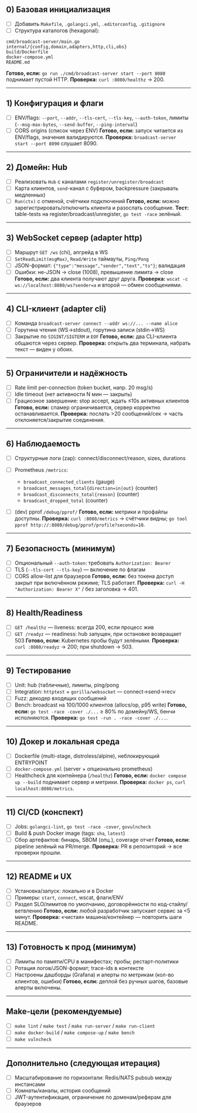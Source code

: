 ## 0) Базовая инициализация

* [ ] Добавить `Makefile`, `.golangci.yml`, `.editorconfig`, `.gitignore`
* [ ] Структура каталогов (hexagonal):

```
cmd/broadcast-server/main.go
internal/{config,domain,adapters,http,cli,obs}
build/Dockerfile
docker-compose.yml
README.md
```

**Готово, если:** `go run ./cmd/broadcast-server start --port 8080` поднимает пустой HTTP.
**Проверка:** `curl :8080/healthz` → 200.

---

## 1) Конфигурация и флаги

* [ ] ENV/flags: `--port`, `--addr`, `--tls-cert`, `--tls-key`, `--auth-token`, лимиты (`--msg-max-bytes`, `--send-buffer`, `--ping-interval`)
* [ ] CORS origins (список через ENV)
  **Готово, если:** запуск читается из ENV/flags, значения валидируются.
  **Проверка:** `broadcast-server start --port 8090` слушает 8090.

---

## 2) Домейн: Hub

* [ ] Реализовать `Hub` с каналами `register/unregister/broadcast`
* [ ] Карта клиентов, `send`-канал с буфером, backpressure (закрывать медленных)
* [ ] `Run(ctx)` с отменой, счётчики подключений
  **Готово, если:** можно зарегистрировать/отключить клиента и разослать сообщение.
  **Тест:** table-tests на register/broadcast/unregister, `go test -race` зелёный.

---

## 3) WebSocket сервер (adapter http)

* [ ] Маршрут `GET /ws` (chi), апгрейд в WS
* [ ] `SetReadLimit(msgMax)`, `Read/Write` таймауты, `Ping/Pong`
* [ ] JSON-формат: `{"type":"message","sender","text","ts"}`; валидация
* [ ] Ошибки: не-JSON → close (1008), превышение лимита → close
  **Готово, если:** два клиента получают друг друга.
  **Проверка:** `wscat -c ws://localhost:8080/ws?sender=a` и второй — обмен сообщениями.

---

## 4) CLI-клиент (adapter cli)

* [ ] Команда `broadcast-server connect --addr ws://... --name alice`
* [ ] Горутина чтения (WS→stdout), горутина записи (stdin→WS)
* [ ] Закрытие по `SIGINT/SIGTERM` и `EOF`
  **Готово, если:** два CLI-клиента общаются через сервер.
  **Проверка:** открыть два терминала, набрать текст — виден у обоих.

---

## 5) Ограничители и надёжность

* [ ] Rate limit per-connection (token bucket, напр. 20 msg/s)
* [ ] Idle timeout (нет активности N мин — закрыть)
* [ ] Грациозное завершение: stop accept, ждать ≤10s активных клиентов
  **Готово, если:** спамер ограничивается, сервер корректно останавливается.
  **Проверка:** послать >20 сообщений/сек → часть отклоняется/закрытие соединения.

---

## 6) Наблюдаемость

* [ ] Структурные логи (zap): connect/disconnect/reason, sizes, durations
* [ ] Prometheus `/metrics`:

    * `broadcast_connected_clients` (gauge)
    * `broadcast_messages_total{direction=in|out}` (counter)
    * `broadcast_disconnects_total{reason}` (counter)
    * `broadcast_dropped_total` (counter)
* [ ] (dev) pprof `/debug/pprof/`
  **Готово, если:** метрики и профайлы доступны.
  **Проверка:** `curl :8080/metrics` → счётчики видны; `go tool pprof http://:8080/debug/pprof/profile?seconds=10`.

---

## 7) Безопасность (минимум)

* [ ] Опциональный `--auth-token`: требовать `Authorization: Bearer`
* [ ] TLS (`--tls-cert --tls-key`) — включение по флагам
* [ ] CORS allow-list для браузеров
  **Готово, если:** без токена доступ закрыт при включённом режиме; TLS работает.
  **Проверка:** `curl -H "Authorization: Bearer X"` / без заголовка → 401.

---

## 8) Health/Readiness

* [ ] `GET /healthz` — liveness: всегда 200, если процесс жив
* [ ] `GET /readyz` — readiness: hub запущен, при остановке возвращает 503
  **Готово, если:** Kubernetes пробы будут зелёными.
  **Проверка:** `curl :8080/readyz` → 200; при shutdown → 503.

---

## 9) Тестирование

* [ ] Unit: hub (табличные), лимиты, ping/pong
* [ ] Integration: `httptest` + `gorilla/websocket` — connect→send→recv
* [ ] Fuzz: декодер входящих сообщений
* [ ] Bench: broadcast на 100/1000 клиентов (allocs/op, p95 write)
  **Готово, если:** `go test -race -cover ./...` ≥ 80% по домейну/WS, бенчи исполняются.
  **Проверка:** `go test -run . -race -cover ./...`.

---

## 10) Докер и локальная среда

* [ ] Dockerfile (multi-stage, distroless/alpine), неблокирующий ENTRYPOINT
* [ ] `docker-compose.yml` (server + опционально prometheus)
* [ ] Healthcheck для контейнера (`/healthz`)
  **Готово, если:** `docker compose up --build` поднимает сервер и метрики.
  **Проверка:** `docker ps`, `curl localhost:8080/metrics`.

---

## 11) CI/CD (конспект)

* [ ] Jobs: `golangci-lint`, `go test -race -cover`, `govulncheck`
* [ ] Build & push Docker image (tags: `sha`, `latest`)
* [ ] Сбор артефактов: бинарь, SBOM (опц.), coverage отчет
  **Готово, если:** pipeline зелёный на PR/merge.
  **Проверка:** PR в репозиторий → все проверки прошли.

---

## 12) README и UX

* [ ] Установка/запуск: локально и в Docker
* [ ] Примеры: `start`, `connect`, wscat, флаги/ENV
* [ ] Раздел SLO/лимитов по умолчанию, договорённости по код-стайлу/ветвлению
  **Готово, если:** любой разработчик запускает сервис за <5 минут.
  **Проверка:** «чистая» машина/контейнер — повторить шаги README.

---

## 13) Готовность к прод (минимум)

* [ ] Лимиты по памяти/CPU в манифестах; пробы; рестарт-политики
* [ ] Ротация логов/JSON-формат; trace-ids в контексте
* [ ] Настроены дашборды (Grafana) и алерты по метрикам (кол-во клиентов, ошибки)
  **Готово, если:** деплой без ручных шагов, базовые алерты включены.

---

## Make-цели (рекомендуемые)

* [ ] `make lint` / `make test` / `make run-server` / `make run-client`
* [ ] `make docker-build` / `make compose-up` / `make bench`
* [ ] `make vulncheck`

---

## Дополнительно (следующая итерация)

* [ ] Масштабирование по горизонтали: Redis/NATS pubsub между инстансами
* [ ] Комнаты/каналы, история сообщений
* [ ] JWT-аутентификация, ограничение по доменам/реферам для браузеров